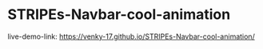 # STRIPEs-Navbar-cool-animation
live-demo-link: https://venky-17.github.io/STRIPEs-Navbar-cool-animation/

